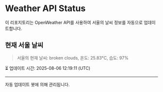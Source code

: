 
# Weather API Status

이 리포지토리는 OpenWeather API를 사용하여 서울의 날씨 정보를 자동으로 업데이트합니다.

## 현재 서울 날씨
> 서울의 현재 날씨: broken clouds, 온도: 25.83°C, 습도: 97%

⏳ 업데이트 시간: 2025-08-06 12:19:11 (UTC)

---
자동 업데이트 봇에 의해 관리됩니다.
